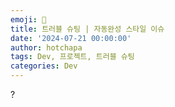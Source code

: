 ```yaml
---
emoji: 🌠
title: 트러블 슈팅 | 자동완성 스타일 이슈
date: '2024-07-21 00:00:00'
author: hotchapa
tags: Dev, 프로젝트, 트러블 슈팅
categories: Dev
---
```


?
